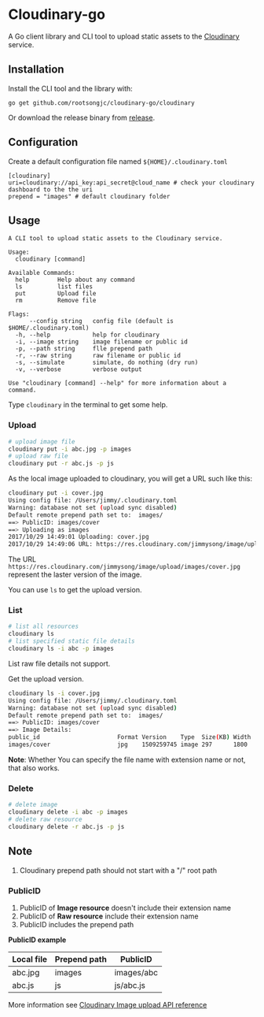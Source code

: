 Cloudinary-go
=============

A Go client library and CLI tool to upload static assets to the [Cloudinary](http://www.cloudinary.com) service.

Installation
------------

Install the CLI tool and the library with:

```
go get github.com/rootsongjc/cloudinary-go/cloudinary
```

Or download the release binary from [release](https://github.com/rootsongjc/cloudinary-go/release).

## Configuration

Create a default configuration file named `${HOME}/.cloudinary.toml` 

```
[cloudinary]
uri=cloudinary://api_key:api_secret@cloud_name # check your cloudinary dashboard to the the uri
prepend = "images" # default cloudinary folder
```

Usage
-----


```
A CLI tool to upload static assets to the Cloudinary service.

Usage:
  cloudinary [command]

Available Commands:
  help        Help about any command
  ls          list files
  put         Upload file
  rm          Remove file

Flags:
      --config string   config file (default is $HOME/.cloudinary.toml)
  -h, --help            help for cloudinary
  -i, --image string    image filename or public id
  -p, --path string     flle prepend path
  -r, --raw string      raw filename or public id
  -s, --simulate        simulate, do nothing (dry run)
  -v, --verbose         verbose output

Use "cloudinary [command] --help" for more information about a command.
```

Type ``cloudinary`` in the terminal to get some help.

### Upload

```bash
# upload image file
cloudinary put -i abc.jpg -p images
# upload raw file
cloudinary put -r abc.js -p js
```

As the local image uploaded to cloudinary, you will get a URL such like this:

```bash
cloudinary put -i cover.jpg
Using config file: /Users/jimmy/.cloudinary.toml
Warning: database not set (upload sync disabled)
Default remote prepend path set to:  images/
==> PublicID: images/cover
==> Uploading as images
2017/10/29 14:49:01 Uploading: cover.jpg
2017/10/29 14:49:06 URL: https://res.cloudinary.com/jimmysong/image/upload/images/cover.jpg
```

The URL `https://res.cloudinary.com/jimmysong/image/upload/images/cover.jpg` represent the laster version of the image.

You can use `ls` to get the upload version.

### List

```bash
# list all resources
cloudinary ls
# list specified static file details
cloudinary ls -i abc -p images
```

List raw file details not support.

Get the upload version.

```bash
cloudinary ls -i cover.jpg
Using config file: /Users/jimmy/.cloudinary.toml
Warning: database not set (upload sync disabled)
Default remote prepend path set to:  images/
==> PublicID: images/cover
==> Image Details:
public_id                      Format Version    Type  Size(KB) Width  Height Url
images/cover                   jpg    1509259745 image 297      1800   2360   http://res.cloudinary.com/jimmysong/image/upload/v1509259745/images/cover.jpg
```

**Note**: Whether You can specify the file name with extension name or not, that also works.

### Delete

```bash
# delete image
cloudinary delete -i abc -p images
# delete raw resource
cloudinary delete -r abc.js -p js
```

## Note

1. Cloudinary prepend path should not start with  a "/" root path

### PublicID

1. PublicID of **Image resource** doesn't include their extension name
2. PublicID of **Raw resource** include their extension name
3. PublicID includes the prepend path

**PublicID example**

| Local file | Prepend path | PublicID   |
| ---------- | ------------ | ---------- |
| abc.jpg    | images       | images/abc |
| abc.js     | js           | js/abc.js  |

More information see [Cloudinary Image upload API reference](https://cloudinary.com/documentation/image_upload_api_reference)